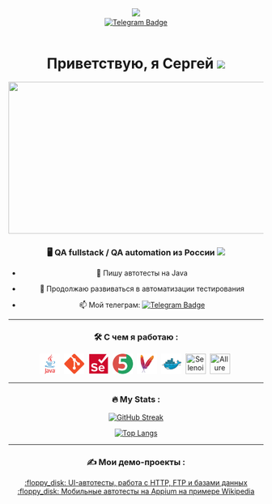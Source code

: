 <div id="header" align="center">
  <img src="https://i.giphy.com/media/v1.Y2lkPTc5MGI3NjExcjRuaHBzc3Rjb2Q4b2N4MG5wbTkzZ2NvOHZzdndpbWFkYzYxeXczeiZlcD12MV9pbnRlcm5hbF9naWZfYnlfaWQmY3Q9Zw/HzPtbOKyBoBFsK4hyc/giphy.gif" width="200"/>
  <div id="badges">
  <a href="https://t.me/borodator">
    <img src="https://img.shields.io/badge/Telegram-blue?logo=telegram&logoColor=white" alt="Telegram Badge"/>
  </a>  
  </div> 
  <img src="https://komarev.com/ghpvc/?username=your-github-username&style=flat-square&color=blue" alt=""/>


<h1>
Приветствую, я Сергей
  <img src="https://media.giphy.com/media/hvRJCLFzcasrR4ia7z/giphy.gif" width="20px"/>
</h1>

<div>
  <img src="https://media.giphy.com/media/dWesBcTLavkZuG35MI/giphy.gif" width="600" height="300"/>
  
  ### :desktop_computer: QA fullstack / QA automation из России <img src="https://media.giphy.com/media/WUlplcMpOCEmTGBtBW/giphy.gif" width="30">
  
- :telescope: Пишу автотесты на Java

- :seedling: Продолжаю развиваться в автоматизации тестирования

- :mailbox: Мой телеграм: [![Telegram Badge](https://img.shields.io/badge/Telegram-blue?logo=telegram&logoColor=white)]([your-linkedin-url](https://t.me/borodator))
</div>

---

### :hammer_and_wrench: С чем я работаю :
<div>
  <img src="https://github.com/devicons/devicon/blob/master/icons/java/java-original-wordmark.svg" title="Java" alt="Java" width="40" height="40"/>&nbsp;
  <img src="https://github.com/devicons/devicon/blob/master/icons/git/git-plain.svg" title="Git" **alt="Git" width="40" height="40"/>&nbsp;
  <img src="https://github.com/devicons/devicon/blob/master/icons/selenium/selenium-original.svg" title="Selenium" **alt="Selenium" width="40" height="40"/>&nbsp;
  <img src="https://github.com/devicons/devicon/blob/master/icons/junit/junit-original.svg" title="Junit5" **alt="Junit5" width="40" height="40"/>&nbsp;
  <img src="https://github.com/devicons/devicon/blob/master/icons/maven/maven-original.svg" title="Maven" **alt="Maven" width="40" height="40"/>&nbsp;  
  <img src="https://github.com/devicons/devicon/blob/master/icons/docker/docker-original.svg" title="Docker" **alt="Docker" width="40" height="40"/>&nbsp;
  <img src="https://encrypted-tbn0.gstatic.com/images?q=tbn:ANd9GcQY-SzQrjdmqiY4oaQjYF-KxoSFOcyjttfVfQ&s" title="Selenoid" **alt="Selenoid" width="40" height="40"/>&nbsp;
  <img src="https://avatars.githubusercontent.com/u/5879127?s=280&v=4" title="Allure Reports" **alt="Allure Reports" width="40" height="40"/>&nbsp;
</div>

---

### :fire: My Stats :

[![GitHub Streak](http://github-readme-streak-stats.herokuapp.com?user=SZhul&theme=dark&background=000000)](https://git.io/streak-stats)

[![Top Langs](https://github-readme-stats.vercel.app/api/top-langs/?username=SZhul)](https://github.com/anuraghazra/github-readme-stats)

---

### :writing_hand: Мои демо-проекты :

<div>  <a href="https://github.com/SZhul/SeleniumTestProject">   
  :floppy_disk:  UI-автотесты, работа с HTTP, FTP и базами данных
      </a>
</div>

<div>
    <a href="https://github.com/SZhul/appiumTestProject">    
  :floppy_disk:  Мобильные автотесты на Appium на примере Wikipedia
    </a>
</div>  

</div>





